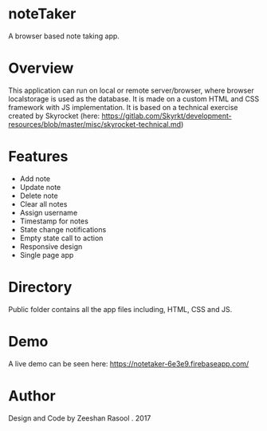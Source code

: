 # noteTaker
A browser based note taking app.

# Overview
This application can run on local or remote server/browser, where browser localstorage is used as the database. It is made on a custom HTML and CSS framework with JS implementation. It is based on a technical exercise created by Skyrocket (here: https://gitlab.com/Skyrkt/development-resources/blob/master/misc/skyrocket-technical.md)

# Features
- Add note
- Update note
- Delete note
- Clear all notes
- Assign username
- Timestamp for notes
- State change notifications
- Empty state call to action
- Responsive design
- Single page app

# Directory
Public folder contains all the app files including, HTML, CSS and JS.

# Demo
A live demo can be seen here: https://notetaker-6e3e9.firebaseapp.com/

# Author
Design and Code by Zeeshan Rasool . 2017

